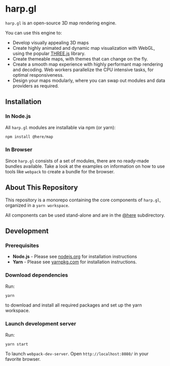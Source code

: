 # harp.gl

`harp.gl` is an open-source 3D map rendering engine.

You can use this engine to:

  * Develop visually appealing 3D maps
  * Create highly animated and dynamic map visualization with WebGL, using the popular [THREE.js](https://threejs.org/) library.
  * Create themeable maps, with themes that can change on the fly.
  * Create a smooth map experience with highly performant map rendering and decoding. Web workers parallelize the CPU intensive tasks, for optimal responsiveness.
  * Design your maps modularly, where you can swap out modules and data providers as required.

## Installation

### In Node.js

All `harp.gl` modules are installable via npm (or yarn):

```sh
npm install @here/map
```

### In Browser

Since `harp.gl` consists of a set of modules, there are no ready-made bundles available. Take a look at the examples on information on how to use tools like `webpack` to create a bundle for the browser.

## About This Repository

This repository is a monorepo containing the core components of `harp.gl`,
organized in a `yarn workspace`.

All components can be used stand-alone and are in the [@here](@here) subdirectory.

## Development

### Prerequisites

* __Node.js__ - Please see [nodejs.org](https://nodejs.org/) for installation instructions
* __Yarn__ -  Please see [yarnpkg.com](https://yarnpkg.com/en/) for installation instructions.

### Download dependencies

Run:

```sh
yarn
```

to download and install all required packages and set up the yarn workspace.

### Launch development server

Run:

```
yarn start
```

To launch `webpack-dev-server`. Open `http://localhost:8080/` in your favorite browser.
